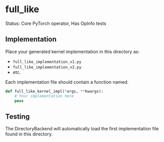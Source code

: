 # full_like

Status: Core PyTorch operator, Has OpInfo tests

## Implementation

Place your generated kernel implementation in this directory as:
- `full_like_implementation_v1.py`
- `full_like_implementation_v2.py`
- etc.

Each implementation file should contain a function named:
```python
def full_like_kernel_impl(*args, **kwargs):
    # Your implementation here
    pass
```

## Testing

The DirectoryBackend will automatically load the first implementation file found in this directory.
